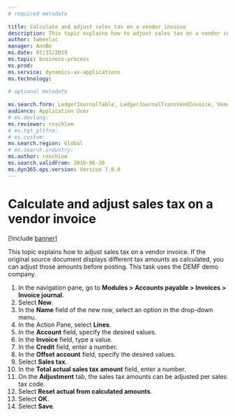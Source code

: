 ```yaml
--- 
# required metadata 
 
title: Calculate and adjust sales tax on a vendor invoice
description: This topic explains how to adjust sales tax on a vendor invoice in Dynamics 365 Finance. 
author: twheeloc
manager: AnnBe 
ms.date: 07/31/2019
ms.topic: business-process 
ms.prod:  
ms.service: dynamics-ax-applications 
ms.technology:  
 
# optional metadata 
 
ms.search.form: LedgerJournalTable, LedgerJournalTransVendInvoice, VendTableLookup, TaxTmpWorkTrans   
audience: Application User 
# ms.devlang:  
ms.reviewer: roschlom
# ms.tgt_pltfrm:  
# ms.custom:  
ms.search.region: Global
# ms.search.industry: 
ms.author: roschlom
ms.search.validFrom: 2016-06-30 
ms.dyn365.ops.version: Version 7.0.0 
---
```

# Calculate and adjust sales tax on a vendor invoice

[!include [banner](../../includes/banner.md)]

This topic explains how to adjust sales tax on a vendor invoice. If the original source document displays different tax amounts as calculated, you can adjust those amounts before posting. This task uses the DEMF demo company.

1. In the navigation pane, go to **Modules > Accounts payable > Invoices > Invoice journal**.
2. Select **New**.
3. In the **Name** field of the new row, select an option in the drop-down menu.
4. In the Action Pane, select **Lines**.
5. In the **Account** field, specify the desired values.
6. In the **Invoice** field, type a value.
7. In the **Credit** field, enter a number.
8. In the **Offset account** field, specify the desired values.
9. Select **Sales tax**.
10. In the **Total actual sales tax amount** field, enter a number.
11. On the **Adjustment** tab, the sales tax amounts can be adjusted per sales tax code.
12. Select **Reset actual from calculated amounts**.
13. Select **OK**.
14. Select **Save**.

